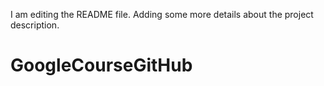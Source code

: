I am editing the README file. Adding some more details about the project description.
# GoogleCourseGitHub
